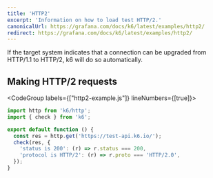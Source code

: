 ```yaml
---
title: 'HTTP2'
excerpt: 'Information on how to load test HTTP/2.'
canonicalUrl: https://grafana.com/docs/k6/latest/examples/http2/
redirect: https://grafana.com/docs/k6/latest/examples/http2/
---
```


If the target system indicates that a connection can be upgraded from HTTP/1.1 to HTTP/2, k6 will do so automatically.

## Making HTTP/2 requests

<CodeGroup labels={["http2-example.js"]} lineNumbers={[true]}>

```javascript
import http from 'k6/http';
import { check } from 'k6';

export default function () {
  const res = http.get('https://test-api.k6.io/');
  check(res, {
    'status is 200': (r) => r.status === 200,
    'protocol is HTTP/2': (r) => r.proto === 'HTTP/2.0',
  });
}
```

</CodeGroup>
